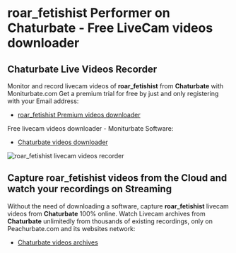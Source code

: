 # roar_fetishist Performer on Chaturbate - Free LiveCam videos downloader

## Chaturbate Live Videos Recorder

Monitor and record livecam videos of **roar_fetishist** from **Chaturbate** with Moniturbate.com
Get a premium trial for free by just and only registering with your Email address:
* [roar_fetishist Premium videos downloader](https://moniturbate.com/request-demo-licence-key.html)

Free livecam videos downloader - Moniturbate Software:
* [Chaturbate videos downloader](https://moniturbate.com/moniturbate-download-software.html)

![roar_fetishist livecam videos recorder](https://peachurnet.com/templates/moniturbate-software.png)


## Capture roar_fetishist videos from the Cloud and watch your recordings on Streaming

Without the need of downloading a software, capture **roar_fetishist** livecam videos from **Chaturbate** 100% online.
Watch Livecam archives from **Chaturbate** unlimitedly from thousands of existing recordings, only on Peachurbate.com and its websites network:
* [Chaturbate videos archives](https://peachurnet.com/)